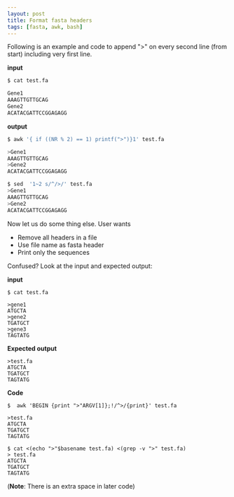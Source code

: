 ```yaml
---
layout: post
title: Format fasta headers
tags: [fasta, awk, bash]
---
```


Following is an example and code to append ">" on every second line (from start) including very first line.

**input**
~~~ bash
$ cat test.fa

Gene1
AAAGTTGTTGCAG
Gene2
ACATACGATTCCGGAGAGG
~~~
**output**
~~~bash
$ awk '{ if ((NR % 2) == 1) printf(">")}1' test.fa

>Gene1
AAAGTTGTTGCAG
>Gene2
ACATACGATTCCGGAGAGG

$ sed  '1~2 s/^/>/' test.fa
>Gene1
AAAGTTGTTGCAG
>Gene2
ACATACGATTCCGGAGAGG
~~~

Now let us do some thing else. User wants 
- Remove all headers in a file
- Use file name as fasta header
- Print only the sequences
  
Confused? Look at the input and expected output:
 
 **input**
 ~~~ 
$ cat test.fa

>gene1
ATGCTA
>gene2
TGATGCT
>gene3
TAGTATG 
 ~~~
 **Expected output**
 ~~~
 >test.fa
ATGCTA
TGATGCT
TAGTATG
 ~~~
 **Code**
 ~~~~
 $  awk 'BEGIN {print ">"ARGV[1]};!/^>/{print}' test.fa

>test.fa
ATGCTA
TGATGCT
TAGTATG

$ cat <(echo ">"$basename test.fa) <(grep -v ">" test.fa) 
> test.fa
ATGCTA
TGATGCT
TAGTATG
 ~~~~
 (**Note**: There is an extra space in later code)